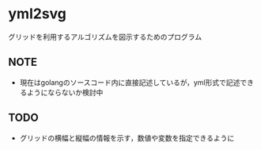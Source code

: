 # yml2svg

グリッドを利用するアルゴリズムを図示するためのプログラム

## NOTE
* 現在はgolangのソースコード内に直接記述しているが，yml形式で記述できるようにならないか検討中

## TODO
* グリッドの横幅と縦幅の情報を示す，数値や変数を指定できるように
